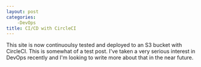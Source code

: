 ```yaml
---
layout: post
categories:
    -DevOps
title: CI/CD with CircleCI
---
```

This site is now continuoulsy tested and deployed to an S3 bucket with CircleCI. This is somewhat of a test post. I've taken a very serious interest in DevOps recently and I'm looking to write more about that in the near future.
